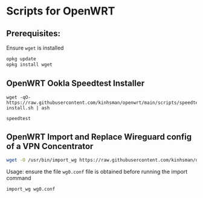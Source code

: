 # Scripts for OpenWRT
## Prerequisites:
Ensure `wget` is installed

```bash
opkg update
opkg install wget
```
## OpenWRT Ookla Speedtest Installer

```
wget -qO- https://raw.githubusercontent.com/kinhsman/openwrt/main/scripts/speedtest-install.sh | ash
```
```
speedtest
```

## OpenWRT Import and Replace Wireguard config of a VPN Concentrator
```sh
wget -O /usr/bin/import_wg https://raw.githubusercontent.com/kinhsman/openwrt/main/scripts/import_wg.sh && chmod +x /usr/bin/import_wg
```
Usage: ensure the file `wg0.conf` file is obtained before running the import command
```
import_wg wg0.conf
```
